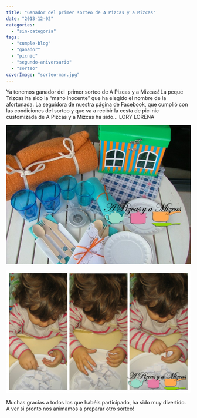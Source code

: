 ```yaml
---
title: "Ganador del primer sorteo de A Pizcas y a Mizcas"
date: "2013-12-02"
categories:
  - "sin-categoria"
tags:
  - "cumple-blog"
  - "ganador"
  - "picnic"
  - "segundo-aniversario"
  - "sorteo"
coverImage: "sorteo-mar.jpg"
---
```


Ya tenemos ganador del  primer sorteo de A Pizcas y a Mizcas! La peque Trizcas ha sido la “mano inocente” que ha elegido el nombre de la afortunada. La seguidora de nuestra página de Facebook, que cumplió con las condiciones del sorteo y que va a recibir la cesta de pic-nic customizada de A Pizcas y a Mizcas ha sido… LORY LORENA

![sorteo a pizcas y a mizcas](images/sorteo-pizcas-2-618x4631.jpg)

![sorteo mar](images/sorteo-mar-1024x676.jpg)

Muchas gracias a todos los que habéis participado, ha sido muy divertido. A ver si pronto nos animamos a preparar otro sorteo!
